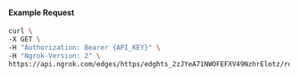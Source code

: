 <!-- Code generated for API Clients. DO NOT EDIT. -->

#### Example Request

```bash
curl \
-X GET \
-H "Authorization: Bearer {API_KEY}" \
-H "Ngrok-Version: 2" \
https://api.ngrok.com/edges/https/edghts_2zJYeA71NWOFEFXV49NzhrElotz/routes/edghtsrt_2zJYeDmdzAYgJBeL6SlH7xoemZX/webhook_verification
```
